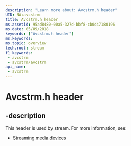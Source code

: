 ```yaml
---
description: "Learn more about: Avcstrm.h header"
UID: NA:avcstrm
title: Avcstrm.h header
ms.assetid: 95ad8480-00a5-327d-bbf8-cb0d47180196
ms.date: 05/09/2018
keywords: ["Avcstrm.h header"]
ms.keywords: 
ms.topic: overview
tech.root: stream
f1_keywords:
 - avcstrm
 - avcstrm/avcstrm
api_name:
 - avcstrm
---
```


# Avcstrm.h header


## -description

This header is used by stream. For more information, see:

- [Streaming media devices](../_stream/index.md)

